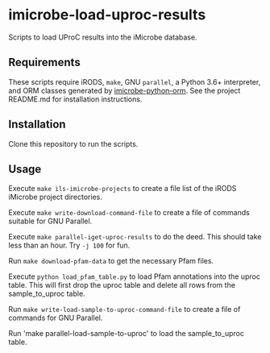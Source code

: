 # imicrobe-load-uproc-results
Scripts to load UProC results into the iMicrobe database.

## Requirements
These scripts require iRODS, `make`, GNU `parallel`, a Python 3.6+ interpreter, and ORM classes generated
by [imicrobe-python-orm](https://github.com/hurwitzlab/imicrobe-python-orm).
See the project README.md for installation instructions.

## Installation
Clone this repository to run the scripts.

## Usage
Execute `make ils-imicrobe-projects` to create a file list of the iRODS iMicrobe project directories.

Execute `make write-download-command-file` to create a file of commands suitable for GNU Parallel.

Execute `make parallel-iget-uproc-results` to do the deed. This should take less than an hour. Try `-j 100` for fun.

Run `make download-pfam-data` to get the necessary Pfam files.

Execute `python load_pfam_table.py` to load Pfam annotations into the uproc table.
This will first drop the uproc table and delete all rows from the sample_to_uproc table.

Run `make write-load-sample-to-uproc-command-file` to create a file of commands for
GNU Parallel.

Run 'make parallel-load-sample-to-uproc' to load the sample_to_uproc table.
